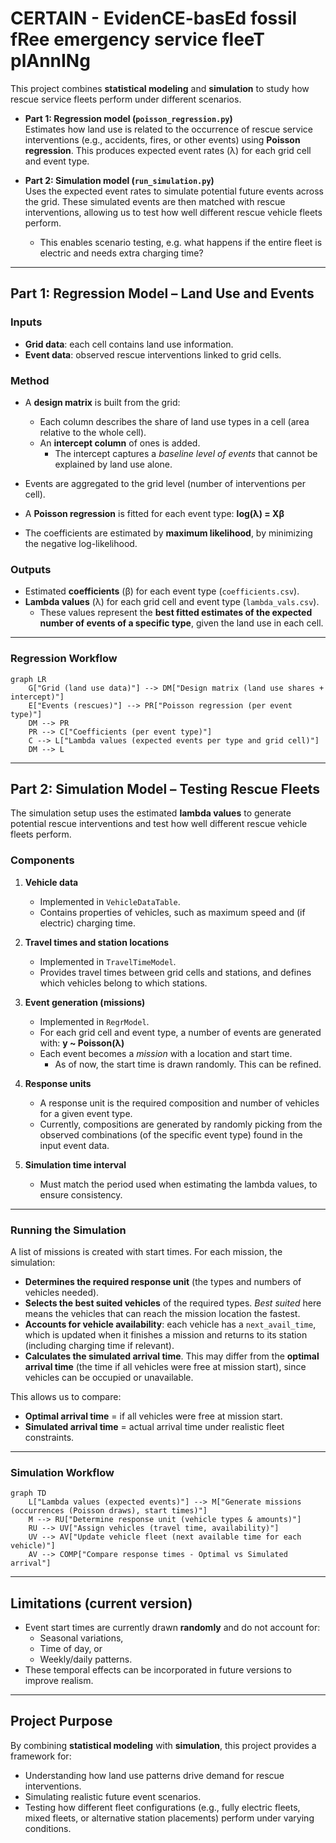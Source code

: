 # CERTAIN - EvidenCE-basEd fossil fRee emergency service fleeT plAnnINg

This project combines **statistical modeling** and **simulation** to study how rescue service fleets perform under different scenarios.  

- **Part 1: Regression model (`poisson_regression.py`)**  
  Estimates how land use is related to the occurrence of rescue service interventions (e.g., accidents, fires, or other events) using **Poisson regression**. This produces expected event rates (λ) for each grid cell and event type.  

- **Part 2: Simulation model (`run_simulation.py`)**  
  Uses the expected event rates to simulate potential future events across the grid. These simulated events are then matched with rescue interventions, allowing us to test how well different rescue vehicle fleets perform.  
  - This enables scenario testing, e.g. what happens if the entire fleet is electric and needs extra charging time?  

---

## Part 1: Regression Model – Land Use and Events  

### Inputs  
- **Grid data**: each cell contains land use information.  
- **Event data**: observed rescue interventions linked to grid cells.  

### Method  
- A **design matrix** is built from the grid:  
  - Each column describes the share of land use types in a cell (area relative to the whole cell).  
  - An **intercept column** of ones is added.  
    - The intercept captures a *baseline level of events* that cannot be explained by land use alone.  
- Events are aggregated to the grid level (number of interventions per cell).  
- A **Poisson regression** is fitted for each event type: 
**log(λ) = Xβ**

- The coefficients are estimated by **maximum likelihood**, by minimizing the negative log-likelihood.  

### Outputs  
- Estimated **coefficients** (β) for each event type (`coefficients.csv`).  
- **Lambda values** (λ) for each grid cell and event type (`lambda_vals.csv`).  
  - These values represent the **best fitted estimates of the expected number of events of a specific type**, given the land use in each cell.  

---

### Regression Workflow  

```mermaid
graph LR
    G["Grid (land use data)"] --> DM["Design matrix (land use shares + intercept)"]
    E["Events (rescues)"] --> PR["Poisson regression (per event type)"]
    DM --> PR
    PR --> C["Coefficients (per event type)"]
    C --> L["Lambda values (expected events per type and grid cell)"]
    DM --> L
```

---

## Part 2: Simulation Model – Testing Rescue Fleets  

The simulation setup uses the estimated **lambda values** to generate potential rescue interventions and test how well different rescue vehicle fleets perform.  

### Components  
1. **Vehicle data**  
   - Implemented in `VehicleDataTable`.  
   - Contains properties of vehicles, such as maximum speed and (if electric) charging time.  

2. **Travel times and station locations**  
   - Implemented in `TravelTimeModel`.  
   - Provides travel times between grid cells and stations, and defines which vehicles belong to which stations.  

3. **Event generation (missions)**  
   - Implemented in `RegrModel`.
   - For each grid cell and event type, a number of events are generated with: 
   **y ~ Poisson(λ)**
   - Each event becomes a *mission* with a location and start time.
     - As of now, the start time is drawn randomly. This can be refined.

4. **Response units**  
   - A response unit is the required composition and number of vehicles for a given event type.  
   - Currently, compositions are generated by randomly picking from the observed combinations (of the specific event type) found in the input event data.  

5. **Simulation time interval**  
   - Must match the period used when estimating the lambda values, to ensure consistency.  

---

### Running the Simulation  

A list of missions is created with start times. For each mission, the simulation:  

- **Determines the required response unit** (the types and numbers of vehicles needed).  
- **Selects the best suited vehicles** of the required types. *Best suited* here means the vehicles that can reach the mission location the fastest.  
- **Accounts for vehicle availability**: each vehicle has a `next_avail_time`, which is updated when it finishes a mission and returns to its station (including charging time if relevant).  
- **Calculates the simulated arrival time**. This may differ from the **optimal arrival time** (the time if all vehicles were free at mission start), since vehicles can be occupied or unavailable.  

This allows us to compare:  
- **Optimal arrival time** = if all vehicles were free at mission start.  
- **Simulated arrival time** = actual arrival time under realistic fleet constraints.  

---

### Simulation Workflow  

```mermaid
graph TD
    L["Lambda values (expected events)"] --> M["Generate missions (occurrences (Poisson draws), start times)"]
    M --> RU["Determine response unit (vehicle types & amounts)"]
    RU --> UV["Assign vehicles (travel time, availability)"]
    UV --> AV["Update vehicle fleet (next available time for each vehicle)"]
    AV --> COMP["Compare response times - Optimal vs Simulated arrival"]
```

---

## Limitations (current version)  

- Event start times are currently drawn **randomly** and do not account for:  
  - Seasonal variations,  
  - Time of day, or  
  - Weekly/daily patterns.  
- These temporal effects can be incorporated in future versions to improve realism.  

---

## Project Purpose  

By combining **statistical modeling** with **simulation**, this project provides a framework for:  
- Understanding how land use patterns drive demand for rescue interventions.  
- Simulating realistic future event scenarios.  
- Testing how different fleet configurations (e.g., fully electric fleets, mixed fleets, or alternative station placements) perform under varying conditions.  
